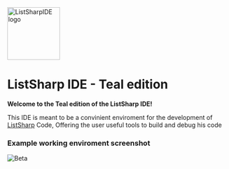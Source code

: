 <img src="http://yoram.de/listsharpIDE.svg" alt="ListSharpIDE logo" height="120">

# ListSharp IDE - Teal edition

**Welcome to the Teal edition of the ListSharp IDE!**

This IDE is meant to be a convinient enviroment for the development of [ListSharp](https://github.com/timopomer/ListSharp) Code, Offering the user useful tools to build and debug his code

### Example working enviroment screenshot

![Beta](http://puu.sh/q5Ux3/f09d4e61a9.png)
